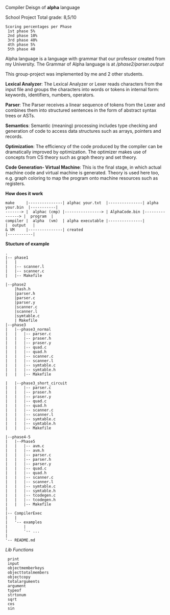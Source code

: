 Compiler Deisgn of **alpha** language

School Project
Total grade: 8,5/10 

```
Scoring percentages per Phase
 1st phase 5%
 2nd phase 10%
 3rd phase 40%
 4th phase 5%
 5th phase 40
 ```

Alpha language is a language with grammar that our professor created from my University.
The Grammar of Alpha language is at */phase2/parser.output*

This group-project was implemented by me and 2   other students.


**Lexical Analyzer**: The Lexical Analyzer or Lexer reads characters from the input file and groups the characters into words or tokens in internal form: keywords, identifiers, numbers, operators.

**Parser**: The Parser receives a linear sequence of tokens from the Lexer and combines them into structured sentences in the form of abstract syntax trees or ASTs.

**Semantics**: Semantic (meaning) processing includes type checking and generation of code to access data structures such as arrays, pointers and records.

**Optimization**: The efficiency of the code produced by the compiler can be dramatically improved by optimization. The optimizer makes use of concepts from CS theory such as graph theory and set theory.

**Code Generation- Virtual Machine**: This is the final stage, in which actual machine code and virtual machine  is generated. Theory is used here too, e.g. graph coloring to map the program onto machine resources such as registers.

**How does it work**
```
make     |---------------| alphac your.txt  |---------------| alpha your.bin  |-----------|
-------> |  alphac (cmp) |----------------> | AlphaCode.bin |---------------> |  program  |
compiler |  alpha  (vm)  | alpha executable |---------------|                 |  output   |
& VM     |---------------| created                                            |-----------|
```

**Stucture of example**
```
.
|-- phase1
|   |
|   |-- scanner.l
|   |-- scanner.c
|   |-- Makefile

|--phase2
    |hash.h
    |parser.h
    |parser.c
    |parser.y
    |scanner.c
    |scanner.l
    |symtable.c
    | Makefile
|--phase3
|   |--phase3_normal
|   |   |-- parser.c
|   |   |-- praser.h
|   |   |-- praser.y
|   |   |-- quad.c
|   |   |-- quad.h
|   |   |-- scanner.c
|   |   |-- scanner.l
|   |   |-- symtable.c
|   |   |-- symtable.h
|   |   |-- Makefile

|   |--phase3_short_circuit
|   |   |-- parser.c
|   |   |-- praser.h
|   |   |-- praser.y
|   |   |-- quad.c
|   |   |-- quad.h
|   |   |-- scanner.c
|   |   |-- scanner.l
|   |   |-- symtable.c
|   |   |-- symtable.h
|   |   |-- Makefile

|--phase4-5
|   |--Phase5
|   |   |-- avm.c
|   |   |-- avm.h
|   |   |-- parser.c
|   |   |-- parser.h
|   |   |-- parser.y
|   |   |-- quad.c
|   |   |-- quad.h
|   |   |-- scanner.c
|   |   |-- scanner.l
|   |   |-- symtable.c
|   |   |-- symtable.h
|   |   |-- tcodegen.c
|   |   |-- tcodegen.h
|   |   |-- Makefile
|
|-- CompilerExec
|   |
|   '-- examples
|       |
|       '-- ... 
|
'-- README.md

```



*Lib Functions*

```
 print
 input
 objectmemberkeys
 objecttotalmembers
 objectcopy
 totalarguments
 argument
 typeof
 strtonum
 sqrt
 cos
 sin
 ```
 
 
